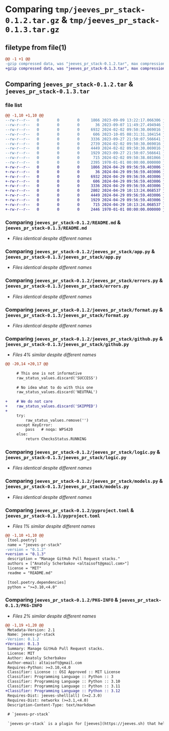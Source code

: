 # Comparing `tmp/jeeves_pr_stack-0.1.2.tar.gz` & `tmp/jeeves_pr_stack-0.1.3.tar.gz`

## filetype from file(1)

```diff
@@ -1 +1 @@
-gzip compressed data, was "jeeves_pr_stack-0.1.2.tar", max compression
+gzip compressed data, was "jeeves_pr_stack-0.1.3.tar", max compression
```

## Comparing `jeeves_pr_stack-0.1.2.tar` & `jeeves_pr_stack-0.1.3.tar`

### file list

```diff
@@ -1,10 +1,10 @@
--rw-r--r--   0        0        0     1866 2023-09-09 13:22:17.066306 jeeves_pr_stack-0.1.2/README.md
--rw-r--r--   0        0        0       36 2023-09-07 11:49:27.494946 jeeves_pr_stack-0.1.2/jeeves_pr_stack/__init__.py
--rw-r--r--   0        0        0     6932 2024-02-02 09:50:30.069016 jeeves_pr_stack-0.1.2/jeeves_pr_stack/app.py
--rw-r--r--   0        0        0      606 2023-10-05 08:31:31.104154 jeeves_pr_stack-0.1.2/jeeves_pr_stack/errors.py
--rw-r--r--   0        0        0     3336 2023-09-27 21:50:07.566641 jeeves_pr_stack-0.1.2/jeeves_pr_stack/format.py
--rw-r--r--   0        0        0     2739 2024-02-02 09:50:30.069016 jeeves_pr_stack-0.1.2/jeeves_pr_stack/github.py
--rw-r--r--   0        0        0     4449 2024-02-02 09:50:30.069016 jeeves_pr_stack-0.1.2/jeeves_pr_stack/logic.py
--rw-r--r--   0        0        0     1929 2023-09-27 21:50:07.566641 jeeves_pr_stack-0.1.2/jeeves_pr_stack/models.py
--rw-r--r--   0        0        0      715 2024-02-02 09:50:38.081066 jeeves_pr_stack-0.1.2/pyproject.toml
--rw-r--r--   0        0        0     2395 1970-01-01 00:00:00.000000 jeeves_pr_stack-0.1.2/PKG-INFO
+-rw-r--r--   0        0        0     1866 2024-04-29 09:56:59.403006 jeeves_pr_stack-0.1.3/README.md
+-rw-r--r--   0        0        0       36 2024-04-29 09:56:59.403006 jeeves_pr_stack-0.1.3/jeeves_pr_stack/__init__.py
+-rw-r--r--   0        0        0     6932 2024-04-29 09:56:59.403006 jeeves_pr_stack-0.1.3/jeeves_pr_stack/app.py
+-rw-r--r--   0        0        0      606 2024-04-29 09:56:59.403006 jeeves_pr_stack-0.1.3/jeeves_pr_stack/errors.py
+-rw-r--r--   0        0        0     3336 2024-04-29 09:56:59.403006 jeeves_pr_stack-0.1.3/jeeves_pr_stack/format.py
+-rw-r--r--   0        0        0     2802 2024-04-29 10:13:24.068537 jeeves_pr_stack-0.1.3/jeeves_pr_stack/github.py
+-rw-r--r--   0        0        0     4449 2024-04-29 09:56:59.403006 jeeves_pr_stack-0.1.3/jeeves_pr_stack/logic.py
+-rw-r--r--   0        0        0     1929 2024-04-29 09:56:59.403006 jeeves_pr_stack-0.1.3/jeeves_pr_stack/models.py
+-rw-r--r--   0        0        0      715 2024-04-29 10:13:24.068537 jeeves_pr_stack-0.1.3/pyproject.toml
+-rw-r--r--   0        0        0     2446 1970-01-01 00:00:00.000000 jeeves_pr_stack-0.1.3/PKG-INFO
```

### Comparing `jeeves_pr_stack-0.1.2/README.md` & `jeeves_pr_stack-0.1.3/README.md`

 * *Files identical despite different names*

### Comparing `jeeves_pr_stack-0.1.2/jeeves_pr_stack/app.py` & `jeeves_pr_stack-0.1.3/jeeves_pr_stack/app.py`

 * *Files identical despite different names*

### Comparing `jeeves_pr_stack-0.1.2/jeeves_pr_stack/errors.py` & `jeeves_pr_stack-0.1.3/jeeves_pr_stack/errors.py`

 * *Files identical despite different names*

### Comparing `jeeves_pr_stack-0.1.2/jeeves_pr_stack/format.py` & `jeeves_pr_stack-0.1.3/jeeves_pr_stack/format.py`

 * *Files identical despite different names*

### Comparing `jeeves_pr_stack-0.1.2/jeeves_pr_stack/github.py` & `jeeves_pr_stack-0.1.3/jeeves_pr_stack/github.py`

 * *Files 4% similar despite different names*

```diff
@@ -20,14 +20,17 @@
 
     # This one is not informative
     raw_status_values.discard('SUCCESS')
 
     # No idea what to do with this one
     raw_status_values.discard('NEUTRAL')
 
+    # We do not care
+    raw_status_values.discard('SKIPPED')
+
     try:
         raw_status_values.remove('')
     except KeyError:
         pass   # noqa: WPS420
     else:
         return ChecksStatus.RUNNING
```

### Comparing `jeeves_pr_stack-0.1.2/jeeves_pr_stack/logic.py` & `jeeves_pr_stack-0.1.3/jeeves_pr_stack/logic.py`

 * *Files identical despite different names*

### Comparing `jeeves_pr_stack-0.1.2/jeeves_pr_stack/models.py` & `jeeves_pr_stack-0.1.3/jeeves_pr_stack/models.py`

 * *Files identical despite different names*

### Comparing `jeeves_pr_stack-0.1.2/pyproject.toml` & `jeeves_pr_stack-0.1.3/pyproject.toml`

 * *Files 1% similar despite different names*

```diff
@@ -1,10 +1,10 @@
 [tool.poetry]
 name = "jeeves-pr-stack"
-version = "0.1.2"
+version = "0.1.3"
 description = "Manage GitHub Pull Request stacks."
 authors = ["Anatoly Scherbakov <altaisoft@gmail.com>"]
 license = "MIT"
 readme = "README.md"
 
 [tool.poetry.dependencies]
 python = ">=3.10,<4.0"
```

### Comparing `jeeves_pr_stack-0.1.2/PKG-INFO` & `jeeves_pr_stack-0.1.3/PKG-INFO`

 * *Files 2% similar despite different names*

```diff
@@ -1,19 +1,20 @@
 Metadata-Version: 2.1
 Name: jeeves-pr-stack
-Version: 0.1.2
+Version: 0.1.3
 Summary: Manage GitHub Pull Request stacks.
 License: MIT
 Author: Anatoly Scherbakov
 Author-email: altaisoft@gmail.com
 Requires-Python: >=3.10,<4.0
 Classifier: License :: OSI Approved :: MIT License
 Classifier: Programming Language :: Python :: 3
 Classifier: Programming Language :: Python :: 3.10
 Classifier: Programming Language :: Python :: 3.11
+Classifier: Programming Language :: Python :: 3.12
 Requires-Dist: jeeves-shell[all] (>=2.3.0)
 Requires-Dist: networkx (>=3.1,<4.0)
 Description-Content-Type: text/markdown
 
 # `jeeves-pr-stack`
 
 `jeeves-pr-stack` is a plugin for [jeeves](https://jeeves.sh) that helps manage stacks of GitHub pull requests. It aims to simplify the code review process by organizing pull requests that depend on each other.
```

